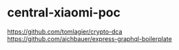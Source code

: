 # central-xiaomi-poc
https://github.com/tomlagier/crypto-dca
https://github.com/aichbauer/express-graphql-boilerplate